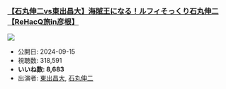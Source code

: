 ### [【石丸伸二vs東出昌大】海賊王になる！ルフィそっくり石丸伸二【ReHacQ旅in彦根】](https://www.youtube.com/watch?v=BDc2yQCM6mU)
[![](https://img.youtube.com/vi/BDc2yQCM6mU/sddefault.jpg)](https://www.youtube.com/watch?v=BDc2yQCM6mU)
-   公開日: 2024-09-15
-   視聴数: 318,591
-   **いいね数: 8,683**
-   出演者: [東出昌大](/rehacq_fan/people/東出昌大 "wikilink"), [石丸伸二](/rehacq_fan/people/石丸伸二 "wikilink")
